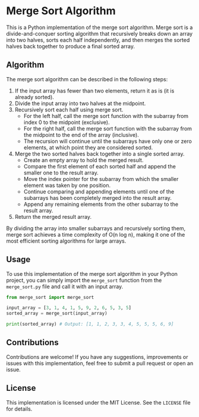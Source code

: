 # Merge Sort Algorithm

This is a Python implementation of the merge sort algorithm. Merge sort is a divide-and-conquer sorting algorithm that recursively breaks down an array into two halves, sorts each half independently, and then merges the sorted halves back together to produce a final sorted array.

## Algorithm

The merge sort algorithm can be described in the following steps:
1. If the input array has fewer than two elements, return it as is (it is already sorted).
2. Divide the input array into two halves at the midpoint.
3. Recursively sort each half using merge sort.
   - For the left half, call the merge sort function with the subarray from index 0 to the midpoint (exclusive).
   - For the right half, call the merge sort function with the subarray from the midpoint to the end of the array (inclusive).
   - The recursion will continue until the subarrays have only one or zero elements, at which point they are considered sorted.
4. Merge the two sorted halves back together into a single sorted array.
   - Create an empty array to hold the merged result.
   - Compare the first element of each sorted half and append the smaller one to the result array.
   - Move the index pointer for the subarray from which the smaller element was taken by one position.
   - Continue comparing and appending elements until one of the subarrays has been completely merged into the result array.
   - Append any remaining elements from the other subarray to the result array.
5. Return the merged result array.

By dividing the array into smaller subarrays and recursively sorting them, merge sort achieves a time complexity of O(n log n), making it one of the most efficient sorting algorithms for large arrays.

## Usage

To use this implementation of the merge sort algorithm in your Python project, you can simply import the `merge_sort` function from the `merge_sort.py` file and call it with an input array.

```python
from merge_sort import merge_sort

input_array = [3, 1, 4, 1, 5, 9, 2, 6, 5, 3, 5]
sorted_array = merge_sort(input_array)

print(sorted_array) # Output: [1, 1, 2, 3, 3, 4, 5, 5, 5, 6, 9]
```

## Contributions

Contributions are welcome! If you have any suggestions, improvements or issues with this implementation, feel free to submit a pull request or open an issue.

## License

This implementation is licensed under the MIT License. See the `LICENSE` file for details.
